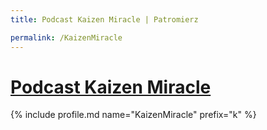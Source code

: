 ```yaml
---
title: Podcast Kaizen Miracle | Patromierz

permalink: /KaizenMiracle
---
```


# [Podcast Kaizen Miracle](https://patronite.pl/KaizenMiracle)

{% include profile.md name="KaizenMiracle" prefix="k" %}
